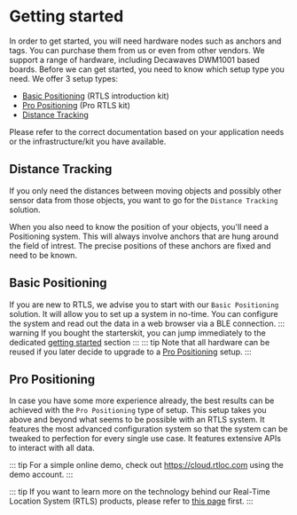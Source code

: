 
# Getting started
In order to get started, you will need hardware nodes such as anchors and tags. You can purchase them from us or even from other vendors. We support a range of hardware, including Decawaves DWM1001 based boards.
Before we can get started, you need to know which setup type you need. We offer 3 setup types:
 - [Basic Positioning](/getstarted/basic_positioning_getting_started.html) (RTLS introduction kit)
 - [Pro Positioning](/getstarted/pro_positioning_getting_started.html) (Pro RTLS kit)
 - [Distance Tracking](/getstarted/distance_tracking_getting_started.html)
 
 Please refer to the correct documentation based on your application needs or the infrastructure/kit you have available.

 ## Distance Tracking
If you only need the distances between moving objects and possibly other sensor data from those objects, you want to go for the `Distance Tracking` solution.

When you also need to know the position of your objects, you'll need a Positioning system. This will always involve anchors that are hung around the field of intrest. The precise positions of these anchors are fixed and need to be known.

## Basic Positioning
If you are new to RTLS, we advise you to start with our `Basic Positioning` solution. It will allow you to set up a system in no-time. You can configure the system and read out the data in a web browser via a BLE connection.
::: warning
If you bought the starterskit, you can jump immediately to the dedicated [getting started](/getstarted/basic_positioning_getting_started.html#getting-started) section
:::
::: tip
Note that all hardware can be reused if you later decide to upgrade to a [Pro Positioning](/getstarted/pro_positioning_getting_started.html) setup.
::: 

## Pro Positioning
In case you have some more experience already, the best results can be achieved with the `Pro Positioning` type of setup. This setup takes you above and beyond what seems to be possible with an RTLS system. It features the most advanced configuration system so that the system can be tweaked to perfection for every single use case. It features extensive APIs to interact with all data. 

::: tip
  For a simple online demo, check out <a href="https://cloud.rtloc.com">https://cloud.rtloc.com</a> using the demo account.
:::

::: tip
If you want to learn more on the technology behind our Real-Time Location System (RTLS) products, please refer to [this page](https://rtloc.com/technology) first.
:::
